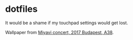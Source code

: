 # dotfiles

It would be a shame if my touchpad settings would get lost.

Wallpaper from [Miyavi concert, 2017 Budapest, A38](https://www.a38.hu/storage/app/uploads/public/5ac/f7d/da3/5acf7dda30014966581964.jpg).
